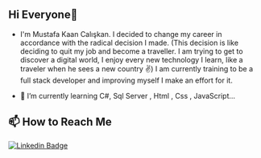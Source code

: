 ## Hi Everyone👋


- I'm Mustafa Kaan Calışkan. I decided to change my career in accordance with the radical decision I made. (This decision is like deciding to quit my job and become a traveller. I am trying to get to discover a digital world, I enjoy every new technology I learn, like a traveler when he sees a new country :v:) I am currently training to be a full stack developer and improving myself I make an effort for it.

- 🌱 I’m currently learning C#, Sql Server , Html , Css , JavaScript...

## 📫 How to Reach Me


[![Linkedin Badge](https://img.shields.io/badge/MKaanCaliskan-follow%20on%20linkedin-blue?style=for-the-badge&logo=linkedin)](https://www.linkedin.com/in/mustafakaancaliskan1995/)

<!--
**MKaanCaliskan/MKaanCaliskan** is a ✨ _special_ ✨ repository because its `README.md` (this file) appears on your GitHub profile.

Here are some ideas to get you started:

- 🔭 I’m currently working on ...
- 🌱 I’m currently learning ...
- 👯 I’m looking to collaborate on ...
- 🤔 I’m looking for help with ...
- 💬 Ask me about ...
- 📫 How to reach me: ...
- 😄 Pronouns: ...
- ⚡ Fun fact: ...
-->

